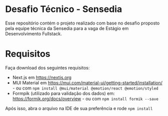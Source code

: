 # Desafio Técnico - Sensedia

Esse repositório contém o projeto realizado com base no desafio proposto pela equipe técnica da Sensedia para a vaga de Estágio em Desenvolvimento Fullstack.

# Requisitos
Faça download dos seguintes requisitos:

* Next.js em https://nextjs.org 
* MUI Material em https://mui.com/material-ui/getting-started/installation/ - ou com ```npm install @mui/material @emotion/react @emotion/styled```
* Formpik (utilizado para validação dos dados) em: https://formik.org/docs/overview - ou com ```npm install formik --save```

Após isso, abra o arquivo na IDE de sua preferência e rode ```npm install```
